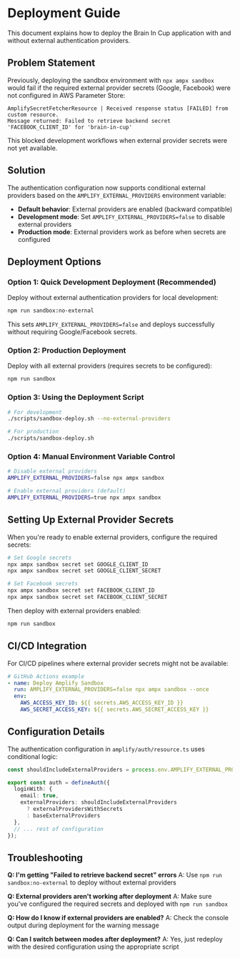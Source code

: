 # Deployment Guide

This document explains how to deploy the Brain In Cup application with and without external authentication providers.

## Problem Statement

Previously, deploying the sandbox environment with `npx ampx sandbox` would fail if the required external provider secrets (Google, Facebook) were not configured in AWS Parameter Store:

```
AmplifySecretFetcherResource | Received response status [FAILED] from custom resource. 
Message returned: Failed to retrieve backend secret 'FACEBOOK_CLIENT_ID' for 'brain-in-cup'
```

This blocked development workflows when external provider secrets were not yet available.

## Solution

The authentication configuration now supports conditional external providers based on the `AMPLIFY_EXTERNAL_PROVIDERS` environment variable:

- **Default behavior**: External providers are enabled (backward compatible)
- **Development mode**: Set `AMPLIFY_EXTERNAL_PROVIDERS=false` to disable external providers
- **Production mode**: External providers work as before when secrets are configured

## Deployment Options

### Option 1: Quick Development Deployment (Recommended)

Deploy without external authentication providers for local development:

```bash
npm run sandbox:no-external
```

This sets `AMPLIFY_EXTERNAL_PROVIDERS=false` and deploys successfully without requiring Google/Facebook secrets.

### Option 2: Production Deployment

Deploy with all external providers (requires secrets to be configured):

```bash
npm run sandbox
```

### Option 3: Using the Deployment Script

```bash
# For development
./scripts/sandbox-deploy.sh --no-external-providers

# For production
./scripts/sandbox-deploy.sh
```

### Option 4: Manual Environment Variable Control

```bash
# Disable external providers
AMPLIFY_EXTERNAL_PROVIDERS=false npx ampx sandbox

# Enable external providers (default)
AMPLIFY_EXTERNAL_PROVIDERS=true npx ampx sandbox
```

## Setting Up External Provider Secrets

When you're ready to enable external providers, configure the required secrets:

```bash
# Set Google secrets
npx ampx sandbox secret set GOOGLE_CLIENT_ID
npx ampx sandbox secret set GOOGLE_CLIENT_SECRET

# Set Facebook secrets
npx ampx sandbox secret set FACEBOOK_CLIENT_ID
npx ampx sandbox secret set FACEBOOK_CLIENT_SECRET
```

Then deploy with external providers enabled:

```bash
npm run sandbox
```

## CI/CD Integration

For CI/CD pipelines where external provider secrets might not be available:

```yaml
# GitHub Actions example
- name: Deploy Amplify Sandbox
  run: AMPLIFY_EXTERNAL_PROVIDERS=false npx ampx sandbox --once
  env:
    AWS_ACCESS_KEY_ID: ${{ secrets.AWS_ACCESS_KEY_ID }}
    AWS_SECRET_ACCESS_KEY: ${{ secrets.AWS_SECRET_ACCESS_KEY }}
```

## Configuration Details

The authentication configuration in `amplify/auth/resource.ts` uses conditional logic:

```typescript
const shouldIncludeExternalProviders = process.env.AMPLIFY_EXTERNAL_PROVIDERS !== 'false';

export const auth = defineAuth({
  loginWith: {
    email: true,
    externalProviders: shouldIncludeExternalProviders 
      ? externalProvidersWithSecrets 
      : baseExternalProviders
  },
  // ... rest of configuration
});
```

## Troubleshooting

**Q: I'm getting "Failed to retrieve backend secret" errors**
A: Use `npm run sandbox:no-external` to deploy without external providers

**Q: External providers aren't working after deployment**
A: Make sure you've configured the required secrets and deployed with `npm run sandbox`

**Q: How do I know if external providers are enabled?**
A: Check the console output during deployment for the warning message

**Q: Can I switch between modes after deployment?**
A: Yes, just redeploy with the desired configuration using the appropriate script